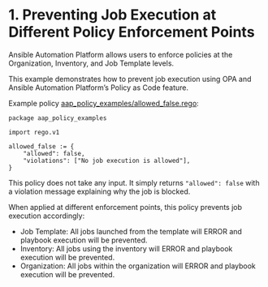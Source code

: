 # 1. Preventing Job Execution at Different Policy Enforcement Points

Ansible Automation Platform allows users to enforce policies at the Organization, Inventory, and Job Template levels.

This example demonstrates how to prevent job execution using OPA and Ansible Automation Platform’s Policy as Code feature.

Example policy [aap_policy_examples/allowed_false.rego](aap_policy_examples/allowed_false.rego):

```rego
package aap_policy_examples

import rego.v1

allowed_false := {
	"allowed": false,
	"violations": ["No job execution is allowed"],
}
```

This policy does not take any input. It simply returns `"allowed": false` with a violation message explaining why the job is blocked.

When applied at different enforcement points, this policy prevents job execution accordingly:

- Job Template: All jobs launched from the template will ERROR and playbook execution will be prevented.
- Inventory: All jobs using the inventory will ERROR and playbook execution will be prevented.
- Organization: All jobs within the organization will ERROR and playbook execution will be prevented.
